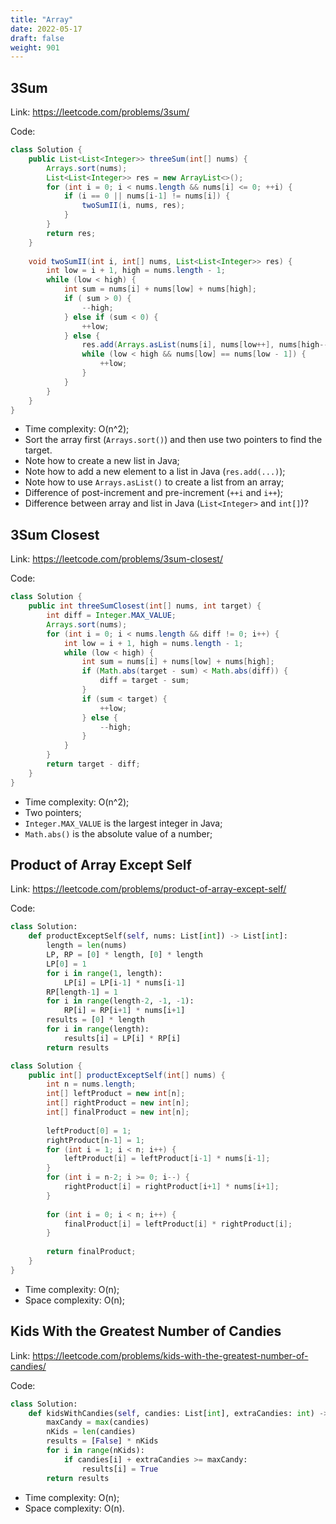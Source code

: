 ```yaml
---
title: "Array"
date: 2022-05-17
draft: false
weight: 901
---
```


## 3Sum

Link: https://leetcode.com/problems/3sum/

Code:

```java
class Solution {
    public List<List<Integer>> threeSum(int[] nums) {
        Arrays.sort(nums);
        List<List<Integer>> res = new ArrayList<>();
        for (int i = 0; i < nums.length && nums[i] <= 0; ++i) {
            if (i == 0 || nums[i-1] != nums[i]) {
                twoSumII(i, nums, res);
            }
        }
        return res;
    }
    
    void twoSumII(int i, int[] nums, List<List<Integer>> res) {
        int low = i + 1, high = nums.length - 1;
        while (low < high) {
            int sum = nums[i] + nums[low] + nums[high];
            if ( sum > 0) {
                --high;
            } else if (sum < 0) {
                ++low;
            } else {
                res.add(Arrays.asList(nums[i], nums[low++], nums[high--]));
                while (low < high && nums[low] == nums[low - 1]) {
                    ++low;
                } 
            }
        }
    }
}
```

* Time complexity: O(n^2);
* Sort the array first (`Arrays.sort()`) and then use two pointers to find the target.
* Note how to create a new list in Java;
* Note how to add a new element to a list in Java (`res.add(...)`);
* Note how to use `Arrays.asList()` to create a list from an array;
* Difference of post-increment and pre-increment (`++i` and `i++`);
* Difference between array and list in Java (`List<Integer>` and `int[]`)?

## 3Sum Closest

Link: https://leetcode.com/problems/3sum-closest/

Code:

```java
class Solution {
    public int threeSumClosest(int[] nums, int target) {
        int diff = Integer.MAX_VALUE;
        Arrays.sort(nums);
        for (int i = 0; i < nums.length && diff != 0; i++) {
            int low = i + 1, high = nums.length - 1;
            while (low < high) {
                int sum = nums[i] + nums[low] + nums[high];
                if (Math.abs(target - sum) < Math.abs(diff)) {
                    diff = target - sum;
                }
                if (sum < target) {
                    ++low;
                } else {
                    --high;
                }
            }
        }
        return target - diff;
    }
}
```

* Time complexity: O(n^2);
* Two pointers;
* `Integer.MAX_VALUE` is the largest integer in Java;
* `Math.abs()` is the absolute value of a number;

## Product of Array Except Self

Link: https://leetcode.com/problems/product-of-array-except-self/

Code:

```python
class Solution:
    def productExceptSelf(self, nums: List[int]) -> List[int]:
        length = len(nums)
        LP, RP = [0] * length, [0] * length
        LP[0] = 1
        for i in range(1, length):
            LP[i] = LP[i-1] * nums[i-1]
        RP[length-1] = 1
        for i in range(length-2, -1, -1):
            RP[i] = RP[i+1] * nums[i+1]
        results = [0] * length
        for i in range(length):
            results[i] = LP[i] * RP[i]
        return results
```

```java
class Solution {
    public int[] productExceptSelf(int[] nums) {
        int n = nums.length;
        int[] leftProduct = new int[n];
        int[] rightProduct = new int[n];
        int[] finalProduct = new int[n];
        
        leftProduct[0] = 1;
        rightProduct[n-1] = 1;
        for (int i = 1; i < n; i++) {
            leftProduct[i] = leftProduct[i-1] * nums[i-1];
        }
        for (int i = n-2; i >= 0; i--) {
            rightProduct[i] = rightProduct[i+1] * nums[i+1];
        }
        
        for (int i = 0; i < n; i++) {
            finalProduct[i] = leftProduct[i] * rightProduct[i];
        }
        
        return finalProduct;
    }
}
```

- Time complexity: O(n);
- Space complexity: O(n);

## Kids With the Greatest Number of Candies

Link: https://leetcode.com/problems/kids-with-the-greatest-number-of-candies/

Code:

```python
class Solution:
    def kidsWithCandies(self, candies: List[int], extraCandies: int) -> List[bool]:
        maxCandy = max(candies)
        nKids = len(candies)
        results = [False] * nKids
        for i in range(nKids):
            if candies[i] + extraCandies >= maxCandy:
                results[i] = True
        return results
```

- Time complexity: O(n);
- Space complexity: O(n).
